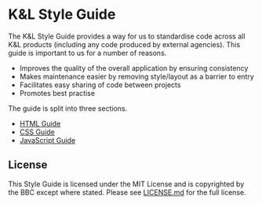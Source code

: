 # K&L Style Guide

The K&L Style Guide provides a way for us to standardise code across all K&L products (including any code produced by external agencies). This guide is important to us for a number of reasons.

* Improves the quality of the overall application by ensuring consistency
* Makes maintenance easier by removing style/layout as a barrier to entry
* Facilitates easy sharing of code between projects
* Promotes best practise

The guide is split into three sections.

* [HTML Guide](html.md)
* [CSS Guide](css.md)
* [JavaScript Guide](js.md)

## License

This Style Guide is licensed under the MIT License and is copyrighted by the BBC except where stated. Please see [LICENSE.md](LICENSE.md) for the full license.
